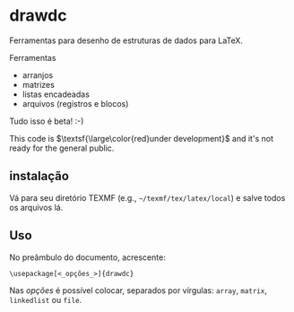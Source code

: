 # drawdc

Ferramentas para desenho de estruturas de dados para LaTeX.

Ferramentas

* arranjos
* matrizes
* listas encadeadas
* arquivos (registros e blocos)

Tudo isso é beta! :-)

This code is $\textsf{\large\color{red}under development}$ and it's not ready for the general public.


## instalação
Vá para seu diretório TEXMF (e.g., `~/texmf/tex/latex/local`) e salve todos os arquivos lá.

## Uso
No preâmbulo do documento, acrescente:

`\usepackage[<_opções_>]{drawdc}`

Nas _opções_ é possível colocar, separados por vírgulas: `array`, `matrix`, `linkedlist` ou `file`.

